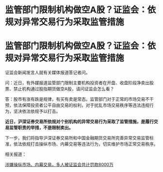 # 监管部门限制机构做空A股？证监会：依规对异常交易行为采取监管措施

# 监管部门限制机构做空A股？证监会：依规对异常交易行为采取监管措施

证监会新闻发言人就有关媒体报道答记者问。

问：近日，有外媒报道监管部门限制主要机构投资者在开盘、收盘阶段净卖出股票、禁止机构通过股指期货做空A股，请问证监会怎么看？

答：股市有涨有跌是规律，有买有卖是常态。监管部门对于正常的市场交易不干预，依法保障投资者公平自由交易的权利，对于扰乱市场交易秩序等违法违规行为，坚决依法依规予以打击。

**近日，沪深证券交易所依规对个别机构的异常交易行为采取了监管措施，是履行交易监管职责的举措，不是限制卖出。**

下一步，我们将指导沪深证券交易所和中国金融期货交易所完善异常交易监管标准，依法依规打击操纵市场、内幕交易等违法行为，切实维护市场正常交易秩序。

相关报道：

[涉嫌操纵市场、内幕交易，多人被证监会共计罚款8000万 ](https://news.qq.com/rain/a/20240222A07X2W00)

